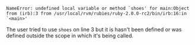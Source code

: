 ```NameError: undefined local variable or method `shoes' for main:Object
  from (irb):3
  from /usr/local/rvm/rubies/ruby-2.0.0-rc2/bin/irb:16:in `<main>' ```

The user tried to use `shoes` on line 3 but it is hasn't been defined or was defined outside the scope in which it's being called.